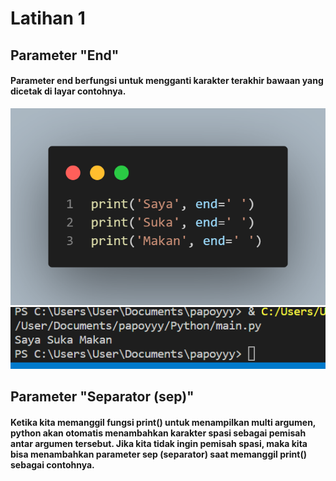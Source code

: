 # Latihan 1
## Parameter "End"
#### Parameter end berfungsi untuk mengganti karakter terakhir bawaan yang dicetak di layar contohnya.
![Gambar1](gambar/pic2.png)
![Gambar1](gambar/pic3.png)

## Parameter "Separator (sep)"
#### Ketika kita memanggil fungsi print() untuk menampilkan multi argumen, python akan otomatis menambahkan karakter spasi sebagai pemisah antar argumen tersebut. Jika kita tidak ingin pemisah spasi, maka kita bisa menambahkan parameter sep (separator) saat memanggil print() sebagai contohnya.
